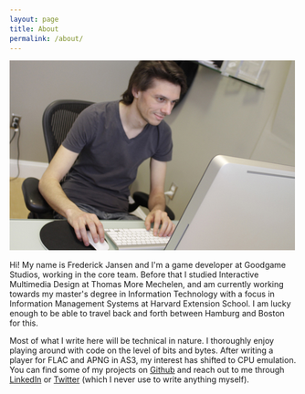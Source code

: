 ```yaml
---
layout: page
title: About
permalink: /about/
---
```


<img src="/public/images/about-pic.jpg" alt="Frederick Jansen" title="Frederick Jansen">

Hi! My name is Frederick Jansen and I'm a game developer at Goodgame Studios, working in the core team. Before that I studied Interactive Multimedia Design at Thomas More Mechelen, and am currently working towards my master's degree in Information Technology with a focus in Information Management Systems at Harvard Extension School. I am lucky enough to be able to travel back and forth between Hamburg and Boston for this.

Most of what I write here will be technical in nature. I thoroughly enjoy playing around with code on the level of bits and bytes. After writing a player for FLAC and APNG in AS3, my interest has shifted to CPU emulation. You can find some of my projects on [Github](https://github.com/frederickjansen) and reach out to me through [LinkedIn](http://be.linkedin.com/in/jansenfrederick) or [Twitter](https://twitter.com/latenightsnacks) (which I never use to write anything myself).